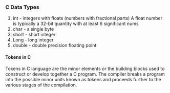 ### C Data Types

1. int  - integers with floats (numbers with fractional parts)
A float number is typically a 32-bit quantity with at least 6 significant nums
2. char - a single byte
3. short - short integer
4. Long - long integer
5. double - double precision floating point

#### Tokens in C
Tokens in C language are the minor elements or the building blocks used to 
construct or develop together a C program. The compiler breaks a program into 
the possible minor units known as tokens and proceeds further to the various 
stages of the compilation.
